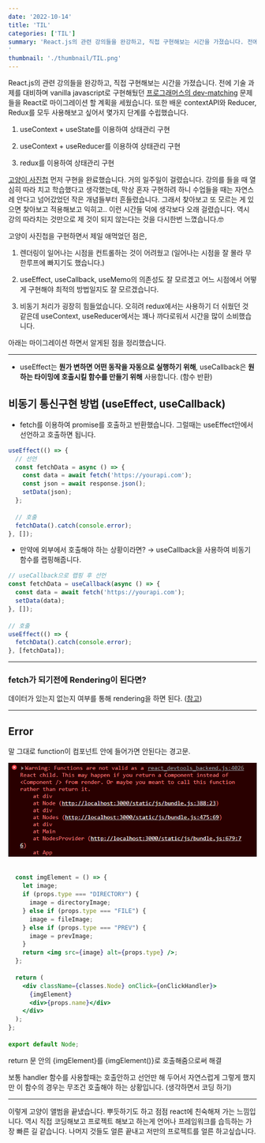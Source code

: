 ```yaml
---
date: '2022-10-14'
title: 'TIL'
categories: ['TIL']
summary: 'React.js의 관련 강의들을 완강하고, 직접 구현해보는 시간을 가졌습니다. 전에 vanilla javascript로 구현해뒀던 고양이 사진첩을 react로 마이그레이션 한 뒤, 알게된 점을 기록합니다.
'
thumbnail: './thumbnail/TIL.png'
---
```


React.js의 관련 강의들을 완강하고, 직접 구현해보는 시간을 가졌습니다. 전에 기술 과제를 대비하며 vanilla javascript로 구현해뒀던 [프로그래머스의 dev-matching](https://school.programmers.co.kr/skill_check_assignments) 문제들을 React로 마이그레이션 할 계획을 세웠습니다. 또한 배운 contextAPI와 Reducer, Redux를 모두 사용해보고 싶어서 몇가지 단계를 수립했습니다.

1. useContext + useState를 이용하여 상태관리 구현

2. useContext + useReducer를 이용하여 상태관리 구현

3. redux를 이용하여 상태관리 구현

[고양이 사진첩](https://school.programmers.co.kr/skill_check_assignments/100) 먼저 구현을 완료했습니다. 거의 일주일이 걸렸습니다. 강의를 들을 때 열심히 따라 치고 학습했다고 생각했는데, 막상 혼자 구현하려 하니 수업들을 때는 자연스레 안다고 넘어갔었던 작은 개념들부터 흔들렸습니다. 그래서 찾아보고 또 모르는 게 있으면 찾아보고 적용해보고 익히고.. 이런 시간들 덕에 생각보다 오래 걸렸습니다. 역시 강의 따라치는 것만으로 제 것이 되지 않는다는 것을 다시한번 느꼈습니다.🤓

고양이 사진첩을 구현하면서 제일 애먹었던 점은,

1. 렌더링이 일어나는 시점을 컨트롤하는 것이 어려웠고 (일어나는 시점을 잘 몰라 무한루프에 빠지기도 했습니다.)

2. useEffect, useCallback, useMemo의 의존성도 잘 모르겠고 어느 시점에서 어떻게 구현해야 최적의 방법일지도 잘 모르겠습니다.

3. 비동기 처리가 굉장히 힘들었습니다. 오히려 redux에서는 사용하기 더 쉬웠던 것 같은데 useContext, useReducer에서는 꽤나 까다로워서 시간을 많이 소비했습니다.

아래는 마이그레이션 하면서 알게된 점을 정리했습니다.

---

- useEffect는 **뭔가 변하면 어떤 동작을 자동으로 실행하기 위해**,
  useCallback은 **원하는 타이밍에 호출시킬 함수를 만들기 위해** 사용합니다. (함수 반환)

## 비동기 통신구현 방법 (useEffect, useCallback)

- fetch를 이용하여 promise를 호출하고 반환했습니다. 그럴때는 useEffect안에서 선언하고 호출하면 됩니다.

```jsx
useEffect(() => {
  // 선언
  const fetchData = async () => {
    const data = await fetch('https://yourapi.com');
    const json = await response.json();
    setData(json);
  };

  // 호출
  fetchData().catch(console.error);
}, []);
```

- 만약에 외부에서 호출해야 하는 상황이라면? → useCallback을 사용하여 비동기 함수를 랩핑해줍니다.

```jsx
// useCallback으로 랩핑 후 선언
const fetchData = useCallback(async () => {
  const data = await fetch('https://yourapi.com');
  setData(data);
}, []);

// 호출
useEffect(() => {
  fetchData().catch(console.error);
}, [fetchData]);
```

---

### fetch가 되기전에 Rendering이 된다면?

데이터가 있는지 없는지 여부를 통해 rendering을 하면 된다. ([참고](https://gomgomkim.tistory.com/12))

---

## Error

말 그대로 function이 컴포넌트 안에 들어가면 안된다는 경고문.

![Function are not valid as Component 에러](./images/20221014/1.png)

```jsx

  const imgElement = () => {
    let image;
    if (props.type === "DIRECTORY") {
      image = directoryImage;
    } else if (props.type === "FILE") {
      image = fileImage;
    } else if (props.type === "PREV") {
      image = prevImage;
    }
    return <img src={image} alt={props.type} />;
  };

  return (
    <div className={classes.Node} onClick={onClickHandler}>
      {imgElement}
      <div>{props.name}</div>
    </div>
  );
};

export default Node;
```

return 문 안의 {imgElement}를 {imgElement()}로 호출해줌으로써 해결

보통 handler 함수를 사용할때는 호출안하고 선언만 해 두어서 자연스럽게 그렇게 했지만 이 함수의 경우는 무조건 호출해야 하는 상황입니다. (생각하면서 코딩 하기)

---

이렇게 고양이 앨범을 끝냈습니다. 뿌듯하기도 하고 점점 react에 친숙해져 가는 느낌입니다. 역시 직접 코딩해보고 프로젝트 해보고 하는게 언어나 프레임워크를 습득하는 가장 빠른 길 같습니다. 나머지 것들도 얼른 끝내고 저만의 프로젝트를 얼른 하고싶습니다.
